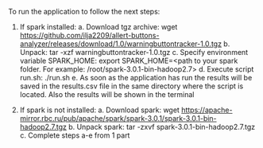To run the application to follow the next steps:
1. If spark installed:
  a. Download tgz archive: 
    wget https://github.com/ilja2209/allert-buttons-analyzer/releases/download/1.0/warningbuttontracker-1.0.tgz
  b. Unpack: 
    tar -xzf warningbuttontracker-1.0.tgz
  c. Specify environment variable SPARK_HOME:
    export SPARK_HOME=<path to your spark folder. For example: /root/spark-3.0.1-bin-hadoop2.7>
  d. Execute script run.sh:
    ./run.sh
  e. As soon as the application has run the results will be saved in the results.csv file in the same directory where the script is located. 
    Also the results will be shown in the terminal
    
2. If spark is not installed:
  a. Download spark:
    wget https://apache-mirror.rbc.ru/pub/apache/spark/spark-3.0.1/spark-3.0.1-bin-hadoop2.7.tgz
  b. Unpack spark:
    tar -zxvf spark-3.0.1-bin-hadoop2.7.tgz
  c. Complete steps a-e from 1 part
  
